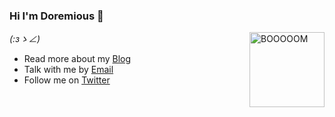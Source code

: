 ### Hi I'm Doremious 👋


<img src="https://www.doremy.cn/assets/chii.png" height="120" align="right" alt="BOOOOOM" title="BOOOOOM" />

_(:зゝ∠)_

- Read more about my [Blog](https://doremy.cn/)
- Talk with me by [Email](mailto:doremyous@gmail.com)
- Follow me on [Twitter](https://twitter.com/Doremious)
